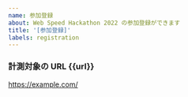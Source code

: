 ```yaml
---
name: 参加登録
about: Web Speed Hackathon 2022 の参加登録ができます
title: '[参加登録]'
labels: registration
---
```


<!--
- 注意事項とレギュレーションを事前に確認してください
- アプリケーションをデプロイして、URL を提出してください
-->

### 計測対象の URL {{url}}

https://example.com/
